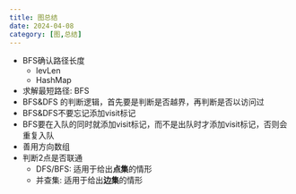```yaml
---
title: 图总结
date: 2024-04-08
category: [图,总结]
---
```


- BFS确认路径长度
  - levLen
  - HashMap
- 求解最短路径: BFS
- BFS&DFS 的判断逻辑，首先要是判断是否越界，再判断是否以访问过
- BFS&DFS不要忘记添加visit标记
- BFS要在入队的同时就添加visit标记，而不是出队时才添加visit标记，否则会重复入队
- 善用方向数组
- 判断2点是否联通
  - DFS/BFS: 适用于给出**点集**的情形
  - 并查集: 适用于给出**边集**的情形

